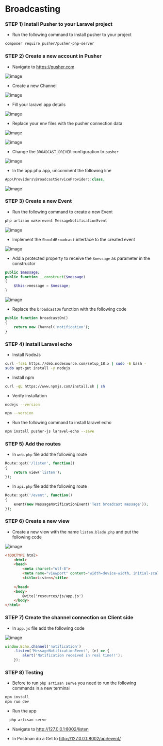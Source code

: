 # Broadcasting

### STEP 1) Install Pusher to your Laravel project

- Run the following command to install pusher to your project

```bash
composer require pusher/pusher-php-server
```

### STEP 2) Create a new account in Pusher

- Navigate to https://pusher.com

![image](https://user-images.githubusercontent.com/31894600/197119281-f3dc01e1-f0d0-4d77-b073-fca6f5b5dc34.png)

- Create a new Channel

![image](https://user-images.githubusercontent.com/31894600/197119319-b5359035-1c7a-4a80-9b2f-654882eb3b78.png)

- Fill your laravel app details

![image](https://user-images.githubusercontent.com/31894600/197119370-8b879b8a-08fe-44f0-b8fa-f7adf9c38cca.png)

- Replace your env files with the pusher connection data

![image](https://user-images.githubusercontent.com/31894600/197119423-28619bc6-6e79-4e41-af70-003a4a5063ac.png)

![image](https://user-images.githubusercontent.com/31894600/197119464-a8f81128-6f5e-437e-96bb-d07d13b5c82e.png)

- Change the `BROADCAST_DRIVER` configuration to `pusher`

![image](https://user-images.githubusercontent.com/31894600/197119501-f8829abb-80b9-4737-a7d3-d1ee88787295.png)

- In the app.php app, uncomment the following line

```php
App\Providers\BroadcastServiceProvider::class,
```
![image](https://user-images.githubusercontent.com/31894600/197119533-a2132b53-b695-421d-8754-e89b0601355d.png)

### STEP 3) Create a new Event

- Run the following command to create a new Event

```bash
php artisan make:event MessageNotificationEvent 
```
![image](https://user-images.githubusercontent.com/31894600/197119560-15a5c634-1ae6-44c5-9257-d85ba7b39308.png)

- Implement the `ShouldBroadcast` interface to the created event

![image](https://user-images.githubusercontent.com/31894600/197119579-9b72bb58-e9a8-40de-a243-0c76e9954269.png)

- Add a protected property to receive the `$message` as parameter in the constructor

```php
public $message;
public function __construct($message)
{
    $this->message = $message;
}
```

![image](https://user-images.githubusercontent.com/31894600/197119608-4ac22837-6be2-41c4-8d3f-30d5d4e5fe94.png)

- Replace the `broadcastOn` function with the following code

```php
public function broadcastOn()
{
    return new Channel('notification');
}
```

### STEP 4) Install Laravel echo

- Install NodeJs
```bash
curl -fsSL https://deb.nodesource.com/setup_18.x | sudo -E bash -
sudo apt-get install -y nodejs
```
- Install npm
```bash
curl -qL https://www.npmjs.com/install.sh | sh
```
- Verify installation
```bash
nodejs --version
```
```bash
npm --version
```

- Run the following command to install laravel echo
```bash
npm install pusher-js laravel-echo --save
```

### STEP 5) Add the routes 

- In `web.php` file add the following route

```php
Route::get('/listen', function()
{
    return view('listen');
});
```

- In `api.php` file add the following route

```php
Route::get('/event', function()
{
    event(new MessageNotificationEvent('Test broadcast message'));
});
```

### STEP 6) Create a new view 

- Create a new view with the name `listen.blade.php` and put the following code

![image](https://user-images.githubusercontent.com/31894600/197119680-a7c35517-fc16-4991-be78-7fad8e15e0d4.png)

```html
<!DOCTYPE html>
    <html>
    <head>
        <meta charset="utf-8">
        <meta name="viewport" content="width=device-width, initial-scale=1, shrink-to-fit=no">
        <title>Listen</title>
    
    </head>
    <body>
        @vite('resources/js/app.js')
    </body>
</html>
```

### STEP 7) Create the channel connection on Client side

- In `app.js` file add the following code

![image](https://user-images.githubusercontent.com/31894600/197119710-d5b178ff-36c9-4b8b-bb48-89f3106e3a78.png)

```javascript
window.Echo.channel('notification')
    .listen('MessageNotificationEvent', (e) => {
        alert('Notification received in real time!!');
    });
```

### STEP 8) Testing

- Before to run `php artisan serve` you need to run the following commands in a new terminal

```bash
npm install
npm run dev
```

- Run the app

```bash
  php artisan serve
```

- Navigate to http://127.0.0.1:8002/listen

- In Postman do a Get to http://127.0.0.1:8002/api/event/

